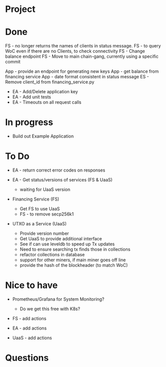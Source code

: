 # Project


# Done
FS - no longer returns the names of clients in status message.
FS - to query WoC even if there are no Clients, to check connectivity
FS - Change balance endpoint
FS - Move to main chain-gang, currently using a specific commit

App - provide an endpoint for generating new keys
App - get balance from financing service
App - date format consistent in status message
ES - Remove client_id from financing_service.py


* EA - Add/Delete application key
* EA - Add unit tests
* EA - Timeouts on all request calls 


# In progress 

* Build out Example Application

# To Do


* EA - return correct error codes on responses

* EA - Get status/versions of services (FS & UaaS)
    * waiting for UaaS version 

* Financing Service (FS)
    * Get FS to use UaaS
    * FS - to remove secp256k1


* UTXO as a Service (UaaS)
    * Provide version number
    * Get UaaS to provide additional interface
    * See if can use leveldb to speed up Tx updates
    * Need to ensure searching tx finds those in collections
    * refactor collections in database    
    * support for other miners, if main miner goes off line
    * provide the hash of the blockheader (to match WoC)


# Nice to have
* Prometheus/Grafana for System Monitoring?
    * Do we get this free with K8s?

* FS - add actions
* EA - add actions
* UaaS - add actions

# Questions


